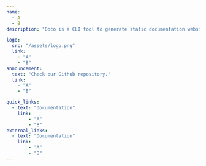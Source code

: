 ```yaml
---
name:
  - A
  - B
description: "Doco is a CLI tool to generate static documentation websites from markdown files."

logo:
  src: "/assets/logo.png"
  link:
    - "A"
    - "B"
announcement:
  text: "Check our Github repository."
  link:
    - "A"
    - "B"

quick_links:
  - text: "Documentation"
    link:
        - "A"
        - "B"
external_links:
  - text: "Documentation"
    link:
        - "A"
        - "B"
---
```

